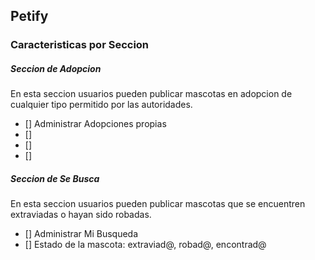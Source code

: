 ## Petify

### Caracteristicas por Seccion

##### Seccion de _Adopcion_
En esta seccion usuarios pueden publicar mascotas en adopcion
de cualquier tipo permitido por las autoridades.

* [] Administrar Adopciones propias
* []
* []
* []

##### Seccion de _Se Busca_
En esta seccion usuarios pueden publicar mascotas que se encuentren
extraviadas o hayan sido robadas.

* [] Administrar Mi Busqueda
* [] Estado de la mascota: extraviad@, robad@, encontrad@